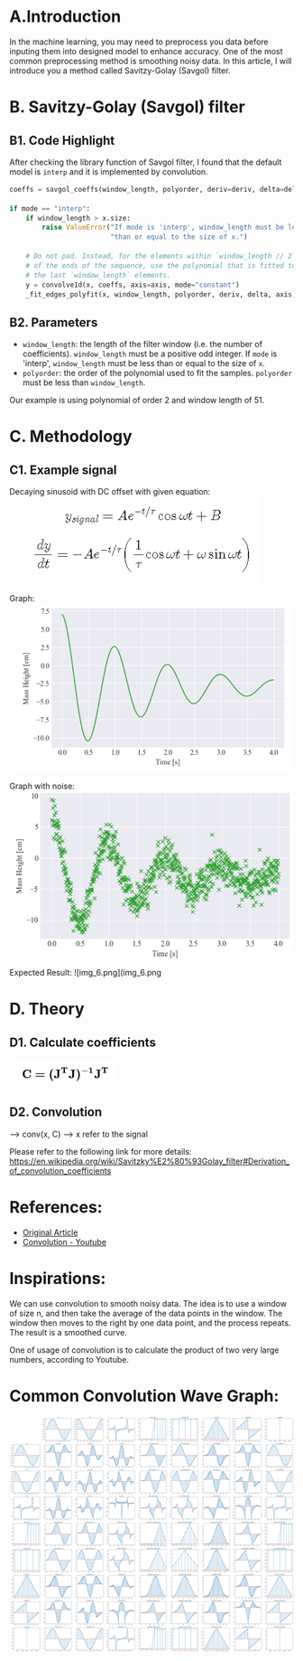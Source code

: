 # A.Introduction

In the machine learning, you may need to preprocess you data before inputing them into designed model to enhance
accuracy. One of the most common preprocessing method is smoothing noisy data. In this article, I will introduce you a
method called Savitzy-Golay (Savgol) filter.

# B. Savitzy-Golay (Savgol) filter

## B1. Code Highlight

After checking the library function of Savgol filter, I found that the default model is `interp` and it is implemented
by convolution.

```python
coeffs = savgol_coeffs(window_length, polyorder, deriv=deriv, delta=delta)

if mode == "interp":
    if window_length > x.size:
        raise ValueError("If mode is 'interp', window_length must be less "
                         "than or equal to the size of x.")

    # Do not pad. Instead, for the elements within `window_length // 2`
    # of the ends of the sequence, use the polynomial that is fitted to
    # the last `window_length` elements.
    y = convolve1d(x, coeffs, axis=axis, mode="constant")
    _fit_edges_polyfit(x, window_length, polyorder, deriv, delta, axis, y)
```

## B2. Parameters

- `window_length`: the length of the filter window (i.e. the number of coefficients). `window_length` must be a positive
  odd integer. If `mode` is 'interp', `window_length` must be less than or equal to the size of `x`.
- `polyorder`: the order of the polynomial used to fit the samples. `polyorder` must be less than `window_length`.

Our example is using polynomial of order 2 and window length of 51.

# C. Methodology

## C1. Example signal

Decaying sinusoid with DC offset with given equation:
![img_1.png](img_1.png)

Graph:
![img_2.png](img_2.png)

Graph with noise:
![img_4.png](img_4.png)

Expected Result:
![img_6.png](img_6.png

# D. Theory

## D1. Calculate coefficients

![img_7.png](img_7.png)

## D2. Convolution

--> conv(x, C)
--> x refer to the signal

Please refer to the following link for more details:
https://en.wikipedia.org/wiki/Savitzky%E2%80%93Golay_filter#Derivation_of_convolution_coefficients

# References:

- [Original Article](https://medium.com/python-in-plain-english/my-favorite-way-to-smooth-noisy-data-with-python-bd28abe4b7d0)
- [Convolution - Youtube](https://www.youtube.com/watch?v=KuXjwB4LzSA)

# Inspirations:

We can use convolution to smooth noisy data. The idea is to use a window of size n, and then take the average of the
data points in the window. The window then moves to the right by one data point, and the process repeats. The result is
a smoothed curve.

One of usage of convolution is to calculate the product of two very large numbers, according to Youtube.

# Common Convolution Wave Graph:

![plot](img.png)